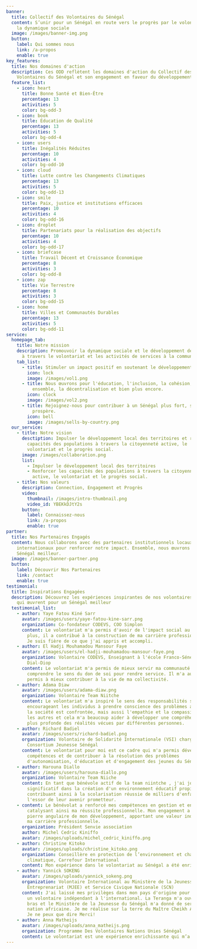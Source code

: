 ```yaml
---
banner:
  title: Collectif des Volontaires du Sénégal
  content: S’unir pour un Sénégal en route vers le progrès par le volontariat et
    la dynamique sociale
  image: /images/banner-img.png
  button:
    label: Qui sommes nous
    link: /a-propos
    enable: true
key_features:
  title: Nos domaines d'action
  description: Ces ODD reflètent les domaines d'action du Collectif des
    Volontaires du Sénégal et son engagement en faveur du développement durable.
  feature_list:
    - icon: heart
      title: Bonne Santé et Bien-Être
      percentage: 13
      activities: 5
      color: bg-odd-3
    - icon: book
      title: Éducation de Qualité
      percentage: 13
      activities: 5
      color: bg-odd-4
    - icon: users
      title: Inégalités Réduites
      percentage: 10
      activities: 4
      color: bg-odd-10
    - icon: cloud
      title: Lutte contre les Changements Climatiques
      percentage: 13
      activities: 5
      color: bg-odd-13
    - icon: smile
      title: Paix, justice et institutions efficaces
      percentage: 10
      activities: 4
      color: bg-odd-16
    - icon: droplet
      title: Partenariats pour la réalisation des objectifs
      percentage: 10
      activities: 4
      color: bg-odd-17
    - icon: briefcase
      title: Travail Décent et Croissance Économique
      percentage: 8
      activities: 3
      color: bg-odd-8
    - icon: zap
      title: Vie Terrestre
      percentage: 8
      activities: 3
      color: bg-odd-15
    - icon: home
      title: Villes et Communautés Durables
      percentage: 13
      activities: 5
      color: bg-odd-11
service:
  homepage_tab:
    title: Notre mission
    description: Promouvoir la dynamique sociale et le développement des territoires
      à travers le volontariat et les activités de services à la communauté.
    tab_list:
      - title: Stimuler un impact positif en soutenant le développement local
        icon: lock
        image: /images/vol1.png
      - title: Nous œuvrons pour l'éducation, l'inclusion, la cohésion, le vivre
          ensemble, la décentralisation et bien plus encore.
        icon: clock
        image: /images/vol2.png
      - title: Rejoignez-nous pour contribuer à un Sénégal plus fort, solidaire et
          prospère.
        icon: bell
        image: /images/sells-by-country.png
  our_service:
    - title: Notre vision
      desctiption: Impulser le développement local des territoires et renforcer les
        capacités des populations à travers la citoyenneté active, le
        volontariat et le progrès social.
      image: /images/collaboration.png
      list:
        - Impulser le développement local des territoires
        - Renforcer les capacités des populations à travers la citoyenneté
          active, le volontariat et le progrès social.
    - title: Nos valeurs
      description: Connection, Engagement et Progrès
      video:
        thumbnail: /images/intro-thumbnail.png
        video_id: YBEKkDJtY2s
      button:
        label: Connaissez-nous
        link: /a-propos
        enable: true
partner:
  title: Nos Partenaires Engagés
  content: Nous collaborons avec des partenaires institutionnels locaux et
    internationaux pour renforcer notre impact. Ensemble, nous œuvrons pour un
    Sénégal meilleur.
  image: /images/banner-partner.png
  button:
    label: Découvrir Nos Partenaires
    link: /contact
    enable: true
testimonial:
  title: Inspirations Engagées
  description: Découvrez les expériences inspirantes de nos volontaires dévoués
    qui œuvrent pour un Sénégal meilleur
  testimonial_list:
    - author: Yaye Fatou Kiné Sarr
      avatar: /images/users/yaye-fatou-kine-sarr.png
      organization: Co-fondateur CODEVS, COO Simplon
      content: Le volontariat m'a permis d'avoir de l'impact social au quotidien. De
        plus, il a contribué à la construction de ma carrière professionnelle.
        Je suis fière de ce que j'ai appris et accompli.
    - author: El Hadji Mouhamadou Mansour Faye
      avatar: /images/users/el-hadji-mouhamadou-mansour-faye.png
      organization: Volontaire CODEVS, Enseignant à l'école Franco-Sénégalaise. Site
        Dial-Diop
      content: Le volontariat m'a permis de mieux servir ma communauté et de mieux
        comprendre le sens du don de soi pour rendre service. Il m'a aussi
        permis à mieux contribuer à la vie de ma collectivité.
    - author: Adama Diaw
      avatar: /images/users/adama-diaw.png
      organization: Volontaire Team Niitche
      content: Le volontariat m'a inspiré le sens des responsabilités sociales en
        encourageant les individus à prendre conscience des problèmes auxquels
        la société est confrontée, mais aussi l'empathie et la compassion envers
        les autres et cela m'a beaucoup aider à développer une compréhension
        plus profonde des réalités vécues par différentes personnes.
    - author: Richard Badiel
      avatar: /images/users/richard-badiel.png
      organization: Volontaire de Solidarité Internationale (VSI) chargé d'appui
        Consortium Jeunesse Sénégal
      content: Le volontariat pour moi est ce cadre qui m'a permis dévélopper mes
        compétences et de contribuer à la résolution des problèmes
        d'autonomisation, d'éducation et d'engagement des jeunes du Sénégal.
    - author: Harouna Diallo
      avatar: /images/users/harouna-diallo.png
      organization: Volontaire Team Niiche
      content: En tant que bénévole actif de la team niintche , j'ai joué un rôle
        significatif dans la création d'un environnement éducatif propice,
        contribuant ainsi à la scolarisation réussie de milliers d'enfants et à
        l'essor de leur avenir prometteur.
    - content: Le bénévolat a renforcé mes compétences en gestion et en mobilisation,
        catalysant ainsi ma réussite professionnelle. Mon engagement a été la
        pierre angulaire de mon développement, apportant une valeur indéniable à
        ma carrière professionnelle.
      organization: Président Senvie association
      author: Michel Cedric Kiniffo
      avatar: /images/uploads/michel_cedric_kiniffo.png
    - author: Christine Kitoko
      avatar: /images/uploads/christine_kitoko.png
      organization: Conseillère en protection de l’environnement et changement
        climatique, Carrefour International
      content: Mon expérience dans le volontariat au Sénégal a été enrichissante. Elle m’a permis de faire la connaissance de divers acteurs clés avec lesquels j’ai pu identifier des points communs et tisser des liens d’amitié et de collaboration. Elle m’a apporté également une meilleure compréhension du potentiel du volontariat, en tant qu’accélérateur pour le développement. En tant que Canadienne, je suis fière d'être volontaire au Sénégal, et de pouvoir contribuer à cette dynamique.
    - author: Yannick SOKENG
      avatar: /images/uploads/yannick_sokeng.png
      organization: Volontaire International au Ministère de la Jeunesse, Emploi et
        Entreprenariat (MJEE) et Service Civique Nationale (SCN)
      content: J'ai laissé mes privilèges dans mon pays d'origine pour m'engager comme
        un volontaire indépendant à l'international. La Teranga m'a ouvert les
        bras et le Ministère de la Jeunesse du Sénégal m'a donné de servir ma
        nation africaine. Je me réalise sur la terre du Maître Cheikh Anta Diop.
        Je ne peux que dire Merci!
    - author: Anna Matheijs
      avatar: /images/uploads/anna_matheijs.png
      organization: Programme Des Volontaires Nations Unies Sénégal
      content: Le volontariat est une expérience enrichissante qui m’a permis d’élargir ma perspective sur le monde, de développer une plus grande empathie envers les autres, d’apprendre à comprendre des points de vue différents, et créer des liens significatifs avec des personnes de milieux divers. Cela m'a rappelé l'importance de la diversité, de l'inclusion et du partage d'expériences pour construire des communautés plus fortes et plus connectées.
---
```

